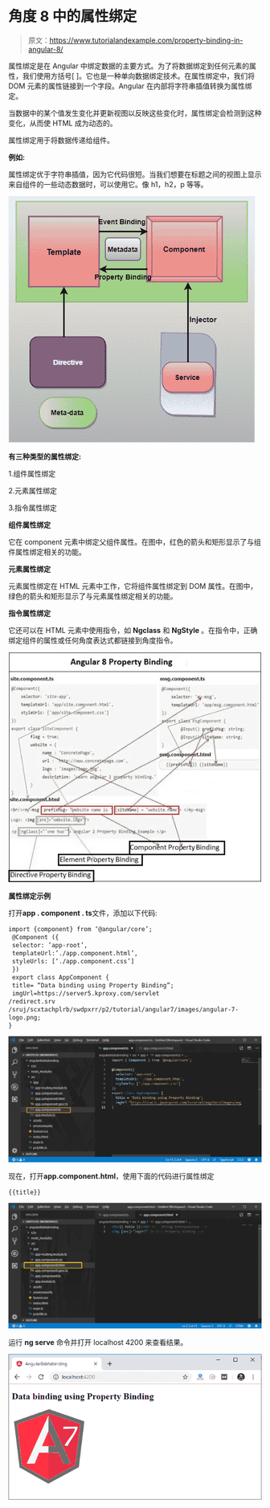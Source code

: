 # 角度 8 中的属性绑定

> 原文：<https://www.tutorialandexample.com/property-binding-in-angular-8/>

属性绑定是在 Angular 中绑定数据的主要方式。为了将数据绑定到任何元素的属性，我们使用方括号[ ]。它也是一种单向数据绑定技术。在属性绑定中，我们将 DOM 元素的属性链接到一个字段。Angular 在内部将字符串插值转换为属性绑定。

当数据中的某个值发生变化并更新视图以反映这些变化时，属性绑定会检测到这种变化，从而使 HTML 成为动态的。

属性绑定用于将数据传递给组件。

**例如:**

属性绑定优于字符串插值，因为它代码很短。当我们想要在标题之间的视图上显示来自组件的一些动态数据时，可以使用它。像 h1，h2，p 等等。

![Property binding in Angular 8](img/11530c5668e68145e808e3beed0a3a65.png)

**有三种类型的属性绑定:**

1.组件属性绑定

2.元素属性绑定

3.指令属性绑定

**组件属性绑定**

它在 component 元素中绑定父组件属性。在图中，红色的箭头和矩形显示了与组件属性绑定相关的功能。

**元素属性绑定**

元素属性绑定在 HTML 元素中工作，它将组件属性绑定到 DOM 属性。在图中，绿色的箭头和矩形显示了与元素属性绑定相关的功能。

**指令属性绑定**

它还可以在 HTML 元素中使用指令，如 **Ngclass** 和 **NgStyle** 。在指令中，正确绑定组件的属性或任何角度表达式都链接到角度指令。

![](img/87aec5e2f27aa1bd9ac3221489224fdb.png)

**属性绑定示例**

打开**app . component . ts**文件，添加以下代码:

```
import {component} from ‘@angular/core’;
 @Component ({ 
 selector: ’app-root’, 
 templateUrl:’./app.component.html’, 
 styleUrls: [‘./app.component.css’] 
 }) 
 export class AppComponent { 
 title= “Data binding using Property Binding”; 
 imgUrl=https://server5.kproxy.com/servlet
/redirect.srv
/sruj/scxtachplrb/swdpxrr/p2/tutorial/angular7/images/angular-7-logo.png; 
} 
```

![Angular 8 Property binding](img/747f7b92896c2e571a6f450af872ac0e.png)

现在，打开**app.component.html**，使用下面的代码进行属性绑定

```
{{title}}

```

![Angular 8 property](img/7655d6a6167907e2aef102460786f2e2.png)

运行 **ng serve** 命令并打开 localhost 4200 来查看结果。

![Angular 8 Data binding using Property Binding](img/249d1d76065873ccb0c19b7dd65554f8.png)